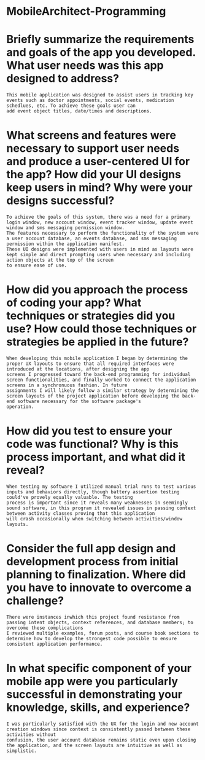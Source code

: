 # MobileArchitect-Programming
#
#

# Briefly summarize the requirements and goals of the app you developed. What user needs was this app designed to address?
    This mobile application was designed to assist users in tracking key events such as doctor appointments, social events, medication schedlues, etc. To achieve these goals user can 
    add event object titles, date/times and descriptions. 

# What screens and features were necessary to support user needs and produce a user-centered UI for the app? How did your UI designs keep users in mind? Why were your designs successful?
    To achieve the goals of this system, there was a need for a primary login window, new account window, event tracker window, update event window and sms messaging permission window.
    The features necessary to perform the functionality of the system were a user account database, an events database, and sms messaging permission within the application manifest.
    These UI designs were implemented with users in mind as layouts were kept simple and direct prompting users when necessary and including action objects at the top of the screen 
    to ensure ease of use.

# How did you approach the process of coding your app? What techniques or strategies did you use? How could those techniques or strategies be applied in the future?
    When developing this mobile application I began by determining the proper UX layouts to ensure that all required interfaces were introduced at the locations, after designing the app
    screens I progressed toward the back-end programming for individual screen functionalities, and finally worked to connect the application screens in a synchronuous fashion. In future
    assignments I will likely follow a similar strategy by determining the screen layouts of the project application before developing the back-end software necessary for the software package's
    operation.

# How did you test to ensure your code was functional? Why is this process important, and what did it reveal?
    When testing my software I utilized manual trial runs to test various inputs and behaviors directly, though battery assertion testing could've provely equally valuable. The testing
    process is important since it reveals many weaknesses in seemingly sound software, in this program it revealed issues in passing context between activity classes proving that this application
    will crash occasionally when switching between activities/window layouts.


# Consider the full app design and development process from initial planning to finalization. Where did you have to innovate to overcome a challenge?
    There were instances inwhich this project found resistance from passing intent objects, context references, and database members; to overcome these complications
    I reviewed multiple examples, forum posts, and course book sections to determine how to develop the strongest code possible to ensure consistent application performance.

# In what specific component of your mobile app were you particularly successful in demonstrating your knowledge, skills, and experience?
    I was particularly satisfied with the UX for the login and new account creation windows since context is consistently passed between these activities without
    confusion, the user account database remains static even upon closing the application, and the screen layouts are intuitive as well as simplistic.
